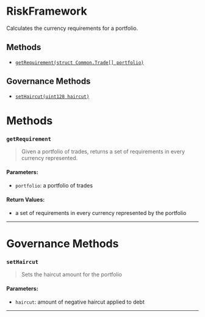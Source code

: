 # RiskFramework

Calculates the currency requirements for a portfolio.


## Methods
- [`getRequirement(struct Common.Trade[] portfolio)`](#getRequirement)


## Governance Methods
- [`setHaircut(uint128 haircut)`](#setHaircut)

# Methods
### `getRequirement`
> Given a portfolio of trades, returns a set of requirements in every currency represented.

#### Parameters:
- `portfolio`: a portfolio of trades

#### Return Values:
- a set of requirements in every currency represented by the portfolio


***



# Governance Methods
### `setHaircut`
> Sets the haircut amount for the portfolio

#### Parameters:
- `haircut`: amount of negative haircut applied to debt

***

